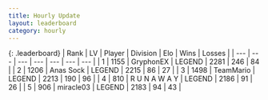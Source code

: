 ```yaml
---
title: Hourly Update
layout: leaderboard
category: hourly
---
```


{: .leaderboard}
| Rank | LV | Player | Division | Elo | Wins | Losses |
| --- | --- | --- | --- | --- | --- | --- |
| <span data-change="0">1</span> | 1155 | <span title="ID: 315148">GryphonEX</span> | LEGEND | <span data-change="10">2281</span> | <span data-change="2">246</span> | <span data-change="0">84</span> |
| <span data-change="0">2</span> | 1206 | <span title="ID: 203132">Anas Sock</span> | LEGEND | <span data-change="0">2215</span> | <span data-change="0">86</span> | <span data-change="0">27</span> |
| <span data-change="0">3</span> | 1498 | <span title="ID: 164871">TeamMario</span> | LEGEND | <span data-change="0">2213</span> | <span data-change="0">190</span> | <span data-change="0">96</span> |
| <span data-change="0">4</span> | 810 | <span title="ID: 66144">R U N A W A Y</span> | LEGEND | <span data-change="0">2186</span> | <span data-change="0">91</span> | <span data-change="0">26</span> |
| <span data-change="0">5</span> | 906 | <span title="ID: 416373">miracle03</span> | LEGEND | <span data-change="8">2183</span> | <span data-change="1">94</span> | <span data-change="0">43</span> |